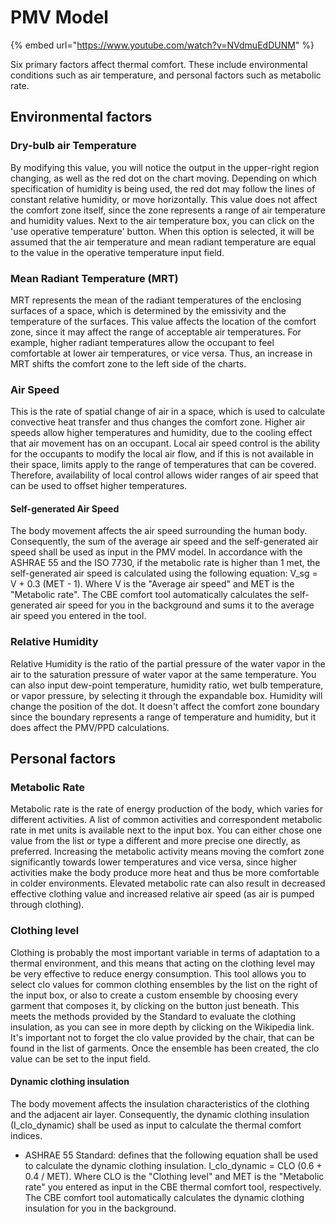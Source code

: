 # PMV Model

{% embed url="https://www.youtube.com/watch?v=NVdmuEdDUNM" %}



Six primary factors affect thermal comfort. These include environmental conditions such as air temperature, and personal factors such as metabolic rate.

## Environmental factors

### Dry-bulb air Temperature

By modifying this value, you will notice the output in the upper-right region changing, as well as the red dot on the chart moving. Depending on which specification of humidity is being used, the red dot may follow the lines of constant relative humidity, or move horizontally. This value does not affect the comfort zone itself, since the zone represents a range of air temperature and humidity values. Next to the air temperature box, you can click on the 'use operative temperature' button. When this option is selected, it will be assumed that the air temperature and mean radiant temperature are equal to the value in the operative temperature input field.

### Mean Radiant Temperature (MRT)

MRT represents the mean of the radiant temperatures of the enclosing surfaces of a space, which is determined by the emissivity and the temperature of the surfaces. This value affects the location of the comfort zone, since it may affect the range of acceptable air temperatures. For example, higher radiant temperatures allow the occupant to feel comfortable at lower air temperatures, or vice versa. Thus, an increase in MRT shifts the comfort zone to the left side of the charts.

### Air Speed

This is the rate of spatial change of air in a space, which is used to calculate convective heat transfer and thus changes the comfort zone. Higher air speeds allow higher temperatures and humidity, due to the cooling effect that air movement has on an occupant. Local air speed control is the ability for the occupants to modify the local air flow, and if this is not available in their space, limits apply to the range of temperatures that can be covered. Therefore, availability of local control allows wider ranges of air speed that can be used to offset higher temperatures.

#### Self-generated Air Speed

The body movement affects the air speed surrounding the human body. Consequently, the sum of the average air speed and the self-generated air speed shall be used as input in the PMV model. In accordance with the ASHRAE 55 and the ISO 7730, if the metabolic rate is higher than 1 met, the self-generated air speed is calculated using the following equation: V\_sg = V + 0.3 (MET - 1). Where V is the "Average air speed" and MET is the "Metabolic rate". The CBE comfort tool automatically calculates the self-generated air speed for you in the background and sums it to the average air speed you entered in the tool.

### Relative Humidity

Relative Humidity is the ratio of the partial pressure of the water vapor in the air to the saturation pressure of water vapor at the same temperature. You can also input dew-point temperature, humidity ratio, wet bulb temperature, or vapor pressure, by selecting it through the expandable box. Humidity will change the position of the dot. It doesn't affect the comfort zone boundary since the boundary represents a range of temperature and humidity, but it does affect the PMV/PPD calculations.

## Personal factors

### Metabolic Rate

Metabolic rate is the rate of energy production of the body, which varies for different activities. A list of common activities and correspondent metabolic rate in met units is available next to the input box. You can either chose one value from the list or type a different and more precise one directly, as preferred. Increasing the metabolic activity means moving the comfort zone significantly towards lower temperatures and vice versa, since higher activities make the body produce more heat and thus be more comfortable in colder environments. Elevated metabolic rate can also result in decreased effective clothing value and increased relative air speed (as air is pumped through clothing).

### Clothing level

Clothing is probably the most important variable in terms of adaptation to a thermal environment, and this means that acting on the clothing level may be very effective to reduce energy consumption. This tool allows you to select clo values for common clothing ensembles by the list on the right of the input box, or also to create a custom ensemble by choosing every garment that composes it, by clicking on the button just beneath. This meets the methods provided by the Standard to evaluate the clothing insulation, as you can see in more depth by clicking on the Wikipedia link. It's important not to forget the clo value provided by the chair, that can be found in the list of garments. Once the ensemble has been created, the clo value can be set to the input field.

#### Dynamic clothing insulation

The body movement affects the insulation characteristics of the clothing and the adjacent air layer. Consequently, the dynamic clothing insulation (I\_clo\_dynamic) shall be used as input to calculate the thermal comfort indices.

* ASHRAE 55 Standard: defines that the following equation shall be used to calculate the dynamic clothing insulation. I\_clo\_dynamic = CLO (0.6 + 0.4 / MET). Where CLO is the "Clothing level" and MET is the "Metabolic rate" you entered as input in the CBE thermal comfort tool, respectively. The CBE comfort tool automatically calculates the dynamic clothing insulation for you in the background.
